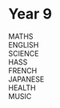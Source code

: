 <head>
  <title>Y9 Notes</title>
</head>
<body>
  <h1 class="title">Year 9</h1>
  <div class="grid-container">
  <div class="grid-item">MATHS</div>
  <div class="grid-item">ENGLISH</div>
  <div class="grid-item">SCIENCE</div>
  <div class="grid-item">HASS</div>
  <div class="grid-item">FRENCH</div>
  <div class="grid-item">JAPANESE</div>
  <div class="grid-item">HEALTH</div>
  <div class="grid-item">MUSIC</div>
</body>